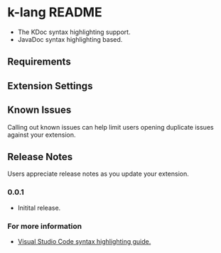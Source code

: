 # k-lang README
* The KDoc syntax highlighting support.
* JavaDoc syntax highlighting based.
## Requirements

## Extension Settings

## Known Issues
Calling out known issues can help limit users opening duplicate issues against your extension.

## Release Notes
Users appreciate release notes as you update your extension.

### 0.0.1
* Initital release.

### For more information
* [Visual Studio Code syntax highlighting guide.](https://code.visualstudio.com/api/language-extensions/syntax-highlight-guide)
